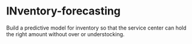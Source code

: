 # INventory-forecasting
Build a predictive model for inventory so that the service center can hold the right amount without over or understocking.
